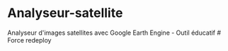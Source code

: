 # Analyseur-satellite
Analyseur d'images satellites avec Google Earth Engine - Outil éducatif
#   F o r c e   r e d e p l o y  
 